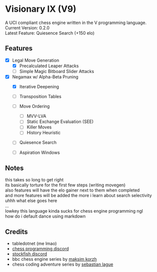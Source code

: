 # Visionary IX (V9)
A UCI compliant chess engine written in the V programming language.\
Current Version: 0.2.0\
Latest Feature: Quiesence Search (+150 elo)

## Features
- [x] Legal Move Generation
    - [x] Precalculated Leaper Attacks
    - [ ] Simple Magic Bitboard Slider Attacks
- [x] Negamax w/ Alpha-Beta Pruning
    - [x] Iterative Deepening
    - [ ] Transposition Tables
    - [ ] Move Ordering
      - [ ] MVV-LVA
      - [ ] Static Exchange Evaluation (SEE)
      - [ ] Killer Moves
      - [ ] History Heuristic
    - [ ] Quiesence Search
    - [ ] Aspiration Windows


## Notes
this takes so long to get right\
its basically torture for the first few steps (writing movegen)\
also features will have the elo gainer next to them when completed\
and more features will be added the more i learn about search selectivity\
uhhh what else goes here\
...\
lowkey this language kinda sucks for chess engine programming ngl\
how do i default dance using markdown
## Credits
- tabledotnet (me lmao)
- [chess programming discord](https://discord.com/invite/F6W6mMsTGN)
- [stockfish discord](https://discord.gg/GWDRS3kU6R)
- bbc chess engine series by [maksim korzh](https://github.com/maksimkorzh)
- chess coding adventure series by [sebastian lague](https://github.com/seblague)
